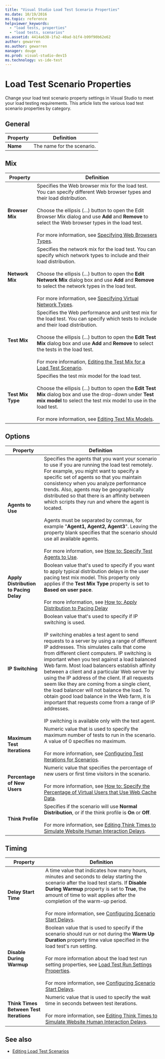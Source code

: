 ```yaml
---
title: "Visual Studio Load Test Scenario Properties"
ms.date: 10/19/2016
ms.topic: reference
helpviewer_keywords:
  - "load tests, properties"
  - "load tests, scenarios"
ms.assetid: 4414a638-1fa2-40ad-b1f4-b99f90b62e62
author: gewarren
ms.author: gewarren
manager: douge
ms.prod: visual-studio-dev15
ms.technology: vs-ide-test
---
```

# Load Test Scenario Properties

Change your load test scenario property settings in Visual Studio to meet your load testing requirements. This article lists the various load test scenario properties by category.

## General

|Property|Definition|
|--------------|----------------|
|**Name**|The name for the scenario.|

## Mix

|Property|Definition|
|--------------|----------------|
|**Browser Mix**|Specifies the Web browser mix for the load test. You can specify different Web browser types and their load distribution.<br /><br />Choose the ellipsis (…) button to open the Edit Browser Mix dialog and use **Add** and **Remove** to select the Web browser types in the load test.<br /><br />For more information, see [Specifying Web Browsers Types](../test/edit-the-test-mix-to-specify-which-web-browsers-types-in-a-load-test-scenario.md).|
|**Network Mix**|Specifies the network mix for the load test. You can specify which network types to include and their load distribution.<br /><br />Choose the ellipsis (…) button to open the **Edit Network Mix** dialog box and use **Add** and **Remove** to select the network types in the load test.<br /><br />For more information, see [Specifying Virtual Network Types](../test/specify-virtual-network-types-in-a-load-test-scenario.md).|
|**Test Mix**|Specifies the Web performance and unit test mix for the load test. You can specify which tests to include and their load distribution.<br /><br />Choose the ellipsis (…) button to open the **Edit Test Mix** dialog box and use **Add** and **Remove** to select the tests in the load test.<br /><br />For more information, [Editing the Test Mix for a Load Test Scenario](../test/edit-the-test-mix-to-specify-which-web-browsers-types-in-a-load-test-scenario.md).|
|**Test Mix Type**|Specifies the test mix model for the load test.<br /><br />Choose the ellipsis (…) button to open the **Edit Test Mix** dialog box and use the drop-down under **Test mix model** to select the test mix model to use in the load test.<br /><br />For more information, see [Editing Text Mix Models](../test/edit-test-mix-models-to-specify-the-probability-of-a-virtual-user-running-a-test.md).|

## Options

|Property|Definition|
|--------------|----------------|
|**Agents to Use**|Specifies the agents that you want your scenario to use if you are running the load test remotely. For example, you might want to specify a specific set of agents so that you maintain consistency when you analyze performance trends. Also, agents may be geographically distributed so that there is an affinity between which scripts they run and where the agent is located.<br /><br />Agents must be separated by commas, for example "**Agent1, Agent2, Agent3**". Leaving the property blank specifies that the scenario should use all available agents.<br /><br />For more information, see [How to: Specify Test Agents to Use](../test/how-to-specify-test-agents-to-use-in-load-test-scenarios.md).|
|**Apply Distribution to Pacing Delay**|Boolean value that's used to specify if you want to apply typical distribution delays in the user pacing test mix model. This property only applies if the **Test Mix Type** property is set to **Based on user pace**.<br /><br />For more information, see [How to: Apply Distribution to Pacing Delay](../test/how-to-apply-distribution-to-pacing-delay-when-using-a-user-pace-test-mix-model.md)|
|**IP Switching**|Boolean value that's used to specify if IP switching is used.<br /><br />IP switching enables a test agent to send requests to a server by using a range of different IP addresses. This simulates calls that come from different client computers. IP switching is important when you test against a load balanced Web farm. Most load balancers establish affinity between a client and a particular Web server by using the IP address of the client. If all requests seem like they are coming from a single client, the load balancer will not balance the load. To obtain good load balance in the Web farm, it is important that requests come from a range of IP addresses.<br /><br />IP switching is available only with the test agent.|
|**Maximum Test Iterations**|Numeric value that is used to specify the maximum number of tests to run in the scenario. A value of 0 specifies no maximum.<br /><br />For more information, see [Configuring Test Iterations for Scenarios](../test/configure-test-iterations-in-a-load-test-scenario.md).|
|**Percentage of New Users**|Numeric value that specifies the percentage of new users or first time visitors in the scenario.<br /><br />For more information, see [How to: Specify the Percentage of Virtual Users that Use Web Cache Data](../test/how-to-specify-the-percentage-of-virtual-users-that-use-web-cache-data.md).|
|**Think Profile**|Specifies if the scenario will use **Normal Distribution**, or if the think profile is **On** or **Off**.<br /><br />For more information, see [Editing Think Times to Simulate Website Human Interaction Delays](../test/edit-think-times-in-load-test-scenarios.md).|

## Timing

|Property|Definition|
|--------------|----------------|
|**Delay Start Time**|A time value that indicates how many hours, minutes and seconds to delay starting the scenario after the load test starts. If **Disable During Warmup** property is set to **True**, the amount of time to wait applies after the completion of the warm-up period.<br /><br />For more information, see [Configuring Scenario Start Delays](../test/configure-scenario-start-delays.md).|
|**Disable During Warmup**|Boolean value that is used to specify if the scenario should run or not during the **Warm Up Duration** property time value specified in the load test's run setting.<br /><br />For more information about the load test run setting properties, see [Load Test Run Settings Properties](../test/load-test-run-settings-properties.md).<br /><br />For more information, see [Configuring Scenario Start Delays](../test/configure-scenario-start-delays.md).|
|**Think Times Between Test Iterations**|Numeric value that is used to specify the wait time in seconds between test iterations.<br /><br />For more information, see [Editing Think Times to Simulate Website Human Interaction Delays](../test/edit-think-times-in-load-test-scenarios.md).|

## See also

- [Editing Load Test Scenarios](../test/edit-load-test-scenarios.md)